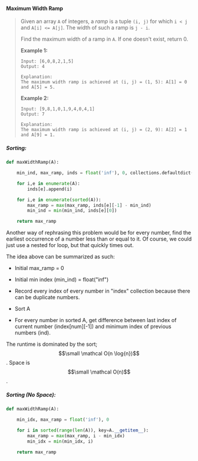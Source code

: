 #### Maximum Width Ramp

> Given an array `A` of integers, a _ramp_ is a tuple `(i, j)` for which `i < j` and `A[i] <= A[j]`.  The width of such a ramp is `j - i`.
>
> Find the maximum width of a ramp in `A`.  If one doesn't exist, return 0.
>
> **Example 1:**
>
> ```
> Input: [6,0,8,2,1,5]
> Output: 4
>
> Explanation: 
> The maximum width ramp is achieved at (i, j) = (1, 5): A[1] = 0 and A[5] = 5.
> ```
>
> **Example 2:**
>
> ```
> Input: [9,8,1,0,1,9,4,0,4,1]
> Output: 7
>
> Explanation: 
> The maximum width ramp is achieved at (i, j) = (2, 9): A[2] = 1 and A[9] = 1.
> ```

##### Sorting:

```py
def maxWidthRamp(A):

    min_ind, max_ramp, inds = float('inf'), 0, collections.defaultdict(list)

    for i,e in enumerate(A):
        inds[e].append(i)

    for i,e in enumerate(sorted(A)):
        max_ramp = max(max_ramp, inds[e][-1] - min_ind)
        min_ind = min(min_ind, inds[e][0])

    return max_ramp
```

Another way of rephrasing this problem would be for every number, find the earliest occurrence of a number less than or equal to it. Of course, we could just use a nested for loop, but that quickly times out.

The idea above can be summarized as such:

* Initial max\_ramp = 0
* Initial min index \(min\_ind\) = float\("inf"\)

* Record every index of every number in "index" collection because there can be duplicate numbers.

* Sort A
* For every number in sorted A, get difference between last index of current number \(index\[num\]\[-1\]\) and minimum index of previous numbers \(ind\).

The runtime is dominated by the sort; $$\small \mathcal O(n \log{n})$$. Space is $$\small \mathcal O(n)$$.

##### Sorting \(No Space\):

```py
def maxWidthRamp(A):

    min_idx, max_ramp = float('inf'), 0

    for i in sorted(range(len(A)), key=A.__getitem__):
        max_ramp = max(max_ramp, i - min_idx)
        min_idx = min(min_idx, i)

    return max_ramp
```



